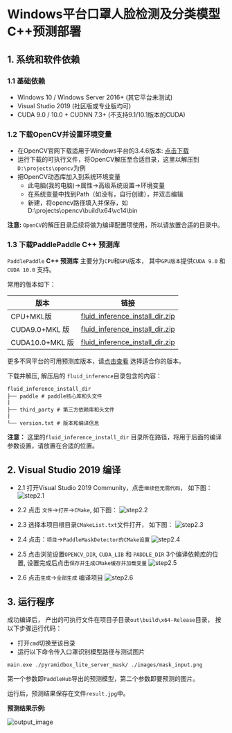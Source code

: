 # Windows平台口罩人脸检测及分类模型C++预测部署

## 1. 系统和软件依赖

### 1.1 基础依赖

- Windows 10 / Windows Server 2016+ (其它平台未测试)
- Visual Studio 2019 (社区版或专业版均可)
- CUDA 9.0 / 10.0 + CUDNN 7.3+ (不支持9.1/10.1版本的CUDA)

### 1.2 下载OpenCV并设置环境变量

- 在OpenCV官网下载适用于Windows平台的3.4.6版本: [点击下载](https://sourceforge.net/projects/opencvlibrary/files/3.4.6/opencv-3.4.6-vc14_vc15.exe/download)
- 运行下载的可执行文件，将OpenCV解压至合适目录，这里以解压到`D:\projects\opencv`为例
- 把OpenCV动态库加入到系统环境变量
   - 此电脑(我的电脑)->属性->高级系统设置->环境变量
   - 在系统变量中找到Path（如没有，自行创建），并双击编辑
   - 新建，将opencv路径填入并保存，如D:\projects\opencv\build\x64\vc14\bin

**注意:** `OpenCV`的解压目录后续将做为编译配置项使用，所以请放置合适的目录中。

### 1.3 下载PaddlePaddle C++ 预测库

`PaddlePaddle` **C++ 预测库** 主要分为`CPU`和`GPU`版本， 其中`GPU版本`提供`CUDA 9.0` 和 `CUDA 10.0` 支持。

常用的版本如下：

|  版本   | 链接  |
|  ----  | ----  |
| CPU+MKL版  | [fluid_inference_install_dir.zip](https://paddle-wheel.bj.bcebos.com/1.6.3/win-infer/mkl/cpu/fluid_inference_install_dir.zip) |
| CUDA9.0+MKL 版  | [fluid_inference_install_dir.zip](https://paddle-wheel.bj.bcebos.com/1.6.3/win-infer/mkl/post97/fluid_inference_install_dir.zip) |
| CUDA10.0+MKL 版 | [fluid_inference_install_dir.zip](https://paddle-wheel.bj.bcebos.com/1.6.3/win-infer/mkl/post107/fluid_inference_install_dir.zip) |

更多不同平台的可用预测库版本，请[点击查看](https://paddlepaddle.org.cn/documentation/docs/zh/advanced_usage/deploy/inference/windows_cpp_inference.html) 选择适合你的版本。


下载并解压, 解压后的 `fluid_inference`目录包含的内容：
```
fluid_inference_install_dir
├── paddle # paddle核心库和头文件
|
├── third_party # 第三方依赖库和头文件
|
└── version.txt # 版本和编译信息
```

**注意：** 这里的`fluid_inference_install_dir` 目录所在路径，将用于后面的编译参数设置，请放置在合适的位置。

## 2. Visual Studio 2019 编译

- 2.1 打开Visual Studio 2019 Community，点击`继续但无需代码`， 如下图：
![step2.1](https://paddleseg.bj.bcebos.com/inference/vs2019_step1.png)

- 2.2 点击 `文件`->`打开`->`CMake`, 如下图：
![step2.2](https://paddleseg.bj.bcebos.com/inference/vs2019_step2.png)  

- 2.3 选择本项目根目录`CMakeList.txt`文件打开， 如下图：
![step2.3](https://paddleseg.bj.bcebos.com/deploy/docs/vs2019_step2.3.png)

- 2.4 点击：`项目`->`PaddleMaskDetector的CMake设置`
![step2.4](https://paddleseg.bj.bcebos.com/deploy/docs/vs2019_step2.4.png)

- 2.5 点击浏览设置`OPENCV_DIR`, `CUDA_LIB` 和 `PADDLE_DIR` 3个编译依赖库的位置, 设置完成后点击`保存并生成CMake缓存并加载变量`
![step2.5](https://paddleseg.bj.bcebos.com/inference/vs2019_step5.png)

- 2.6 点击`生成`->`全部生成` 编译项目
![step2.6](https://paddleseg.bj.bcebos.com/inference/vs2019_step6.png)

## 3. 运行程序

成功编译后， 产出的可执行文件在项目子目录`out\build\x64-Release`目录， 按以下步骤运行代码：

- 打开`cmd`切换至该目录
- 运行以下命令传入口罩识别模型路径与测试图片

```shell
main.exe ./pyramidbox_lite_server_mask/ ./images/mask_input.png
```
第一个参数即`PaddleHub`导出的预测模型，第二个参数即要预测的图片。

运行后，预测结果保存在文件`result.jpg`中。

**预测结果示例:**

![output_image](https://paddlehub.bj.bcebos.com/deploy/result.jpg)
